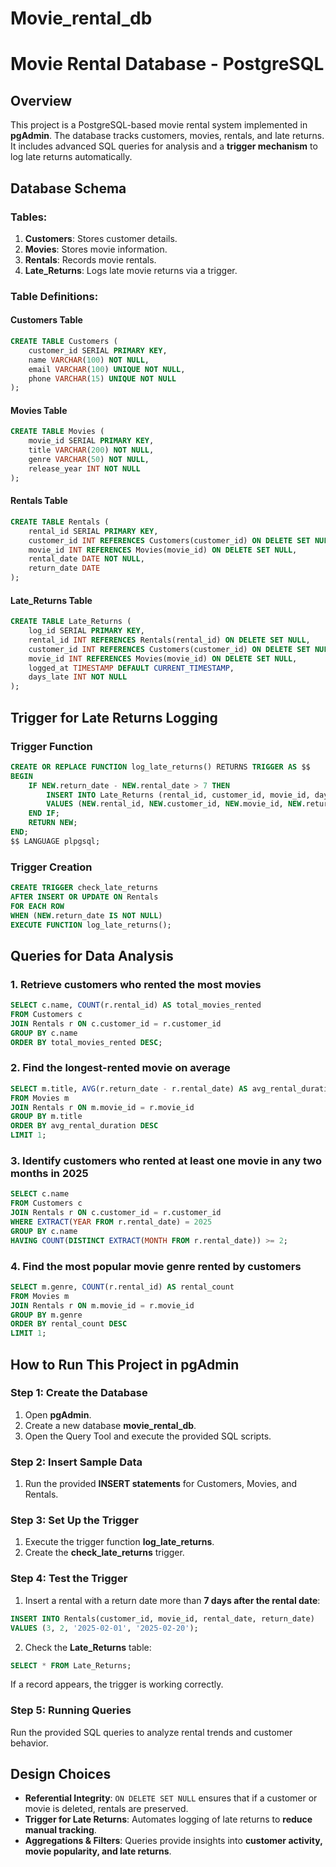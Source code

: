 # Movie_rental_db

# Movie Rental Database - PostgreSQL

## Overview
This project is a PostgreSQL-based movie rental system implemented in **pgAdmin**. The database tracks customers, movies, rentals, and late returns. It includes advanced SQL queries for analysis and a **trigger mechanism** to log late returns automatically.

## Database Schema
### **Tables:**
1. **Customers**: Stores customer details.
2. **Movies**: Stores movie information.
3. **Rentals**: Records movie rentals.
4. **Late_Returns**: Logs late movie returns via a trigger.

### **Table Definitions:**
#### Customers Table
```sql
CREATE TABLE Customers (
    customer_id SERIAL PRIMARY KEY,
    name VARCHAR(100) NOT NULL,
    email VARCHAR(100) UNIQUE NOT NULL,
    phone VARCHAR(15) UNIQUE NOT NULL
);
```

#### Movies Table
```sql
CREATE TABLE Movies (
    movie_id SERIAL PRIMARY KEY,
    title VARCHAR(200) NOT NULL,
    genre VARCHAR(50) NOT NULL,
    release_year INT NOT NULL
);
```

#### Rentals Table
```sql
CREATE TABLE Rentals (
    rental_id SERIAL PRIMARY KEY,
    customer_id INT REFERENCES Customers(customer_id) ON DELETE SET NULL,
    movie_id INT REFERENCES Movies(movie_id) ON DELETE SET NULL,
    rental_date DATE NOT NULL,
    return_date DATE
);
```

#### Late_Returns Table
```sql
CREATE TABLE Late_Returns (
    log_id SERIAL PRIMARY KEY,
    rental_id INT REFERENCES Rentals(rental_id) ON DELETE SET NULL,
    customer_id INT REFERENCES Customers(customer_id) ON DELETE SET NULL,
    movie_id INT REFERENCES Movies(movie_id) ON DELETE SET NULL,
    logged_at TIMESTAMP DEFAULT CURRENT_TIMESTAMP,
    days_late INT NOT NULL
);
```

## **Trigger for Late Returns Logging**
### **Trigger Function**
```sql
CREATE OR REPLACE FUNCTION log_late_returns() RETURNS TRIGGER AS $$
BEGIN
    IF NEW.return_date - NEW.rental_date > 7 THEN
        INSERT INTO Late_Returns (rental_id, customer_id, movie_id, days_late)
        VALUES (NEW.rental_id, NEW.customer_id, NEW.movie_id, NEW.return_date - NEW.rental_date);
    END IF;
    RETURN NEW;
END;
$$ LANGUAGE plpgsql;
```

### **Trigger Creation**
```sql
CREATE TRIGGER check_late_returns
AFTER INSERT OR UPDATE ON Rentals
FOR EACH ROW
WHEN (NEW.return_date IS NOT NULL)
EXECUTE FUNCTION log_late_returns();
```

## **Queries for Data Analysis**
### 1. Retrieve customers who rented the most movies
```sql
SELECT c.name, COUNT(r.rental_id) AS total_movies_rented
FROM Customers c
JOIN Rentals r ON c.customer_id = r.customer_id
GROUP BY c.name
ORDER BY total_movies_rented DESC;
```

### 2. Find the longest-rented movie on average
```sql
SELECT m.title, AVG(r.return_date - r.rental_date) AS avg_rental_duration
FROM Movies m
JOIN Rentals r ON m.movie_id = r.movie_id
GROUP BY m.title
ORDER BY avg_rental_duration DESC
LIMIT 1;
```

### 3. Identify customers who rented at least one movie in any two months in 2025
```sql
SELECT c.name
FROM Customers c
JOIN Rentals r ON c.customer_id = r.customer_id
WHERE EXTRACT(YEAR FROM r.rental_date) = 2025
GROUP BY c.name
HAVING COUNT(DISTINCT EXTRACT(MONTH FROM r.rental_date)) >= 2;
```

### 4. Find the most popular movie genre rented by customers
```sql
SELECT m.genre, COUNT(r.rental_id) AS rental_count
FROM Movies m
JOIN Rentals r ON m.movie_id = r.movie_id
GROUP BY m.genre
ORDER BY rental_count DESC
LIMIT 1;
```

## **How to Run This Project in pgAdmin**
### **Step 1: Create the Database**
1. Open **pgAdmin**.
2. Create a new database **movie_rental_db**.
3. Open the Query Tool and execute the provided SQL scripts.

### **Step 2: Insert Sample Data**
1. Run the provided **INSERT statements** for Customers, Movies, and Rentals.

### **Step 3: Set Up the Trigger**
1. Execute the trigger function **log_late_returns**.
2. Create the **check_late_returns** trigger.

### **Step 4: Test the Trigger**
1. Insert a rental with a return date more than **7 days after the rental date**:
```sql
INSERT INTO Rentals(customer_id, movie_id, rental_date, return_date)
VALUES (3, 2, '2025-02-01', '2025-02-20');
```
2. Check the **Late_Returns** table:
```sql
SELECT * FROM Late_Returns;
```
If a record appears, the trigger is working correctly.

### **Step 5: Running Queries**
Run the provided SQL queries to analyze rental trends and customer behavior.

## **Design Choices**
- **Referential Integrity**: `ON DELETE SET NULL` ensures that if a customer or movie is deleted, rentals are preserved.
- **Trigger for Late Returns**: Automates logging of late returns to **reduce manual tracking**.
- **Aggregations & Filters**: Queries provide insights into **customer activity, movie popularity, and late returns**.




